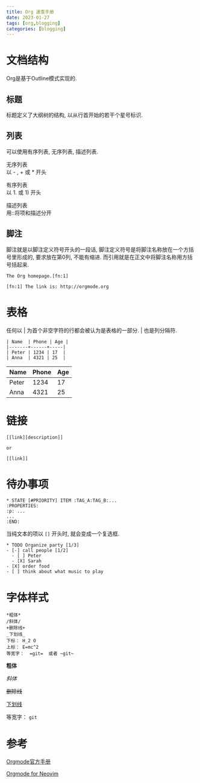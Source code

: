 ```yaml
---
title: Org 速查手册
date: 2023-01-27
tags: [org,blogging]
categories: [blogging]
---
```

# 文档结构

Org是基于Outline模式实现的.

## 标题

标题定义了大纲树的结构, 以从行首开始的若干个星号标识.

## 列表

可以使用有序列表, 无序列表, 描述列表.

无序列表  
以 - , + 或 \* 开头

有序列表  
以 1. 或 1) 开头

描述列表  
用::将项和描述分开

## 脚注

脚注就是以脚注定义符号开头的一段话,
脚注定义符号是将脚注名称放在一个方括号里形成的, 要求放在第0列,
不能有缩进. 而引用就是在正文中将脚注名称用方括号括起来.

    The Org homepage.[fn:1]

    [fn:1] The link is: http://orgmode.org

# 表格

任何以 \| 为首个非空字符的行都会被认为是表格的一部分. \| 也是列分隔符.

    | Name  | Phone | Age |
    |-------+------+-----|
    | Peter | 1234 | 17  |
    | Anna  | 4321 | 25  |

| Name  | Phone | Age |
|-------|-------|-----|
| Peter | 1234  | 17  |
| Anna  | 4321  | 25  |

# 链接

    [[link][description]]

    or

    [[link]]

# 待办事项

    * STATE [#PRIORITY] ITEM :TAG_A:TAG_B:...
    :PROPERTIES:
    :p: ...
    ...
    :END:

当纯文本的项以 `[]` 开头时, 就会变成一个复选框.

    * TODO Organize party [1/3]
    - [-] call people [1/2]
      - [ ] Peter
      - [X] Sarah
    - [X] order food
    - [ ] think about what music to play

# 字体样式

    *粗体*
    /斜体/
    +删除线+
    _下划线_
    下标： H_2 O
    上标： E=mc^2
    等宽字：  =git=  或者 ~git~

**粗体**

*斜体*

~~删除线~~

<u>下划线</u>

等宽字： `git`

# 参考

[Orgmode官方手册](https://orgmode.org/manuals.html)

[Orgmode for
Neovim](https://github.com/nvim-orgmode/orgmode/blob/master/DOCS.md)
